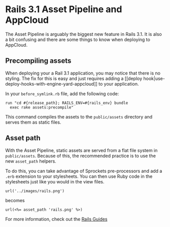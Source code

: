 # Rails 3.1 Asset Pipeline and AppCloud

The Asset Pipeline is arguably the biggest new feature in Rails 3.1. It is also a bit confusing and there are some things to know when deploying to AppCloud.

## Precompiling assets

When deploying your a Rail 3.1 application, you may notice that there is no
styling. The fix for this is easy and just requires adding a 
[[deploy hook|use-deploy-hooks-with-engine-yard-appcloud]] to your 
application.

In your `before_symlink.rb` file, add the following code:

    run "cd #{release_path}; RAILS_ENV=#{rails_env} bundle 
      exec rake assets:precompile"
    
This command compiles the assets to the `public/assets` directory and serves 
them as static files.

## Asset path

With the Asset Pipeline, static assets are served from a flat file system in `public/assets`. Because of this, the recommended practice is to use the new `asset_path` helpers.

To do this, you can take advantage of Sprockets pre-processors and add a
`.erb` extension to your stylesheets. You can then use Ruby code in the
stylesheets just like you would in the view files.

    url('../images/rails.png')

becomes

    url(<%= asset_path 'rails.png' %>)
    
For more information, check out the 
[Rails Guides](http://edgeguides.rubyonrails.org/)
    